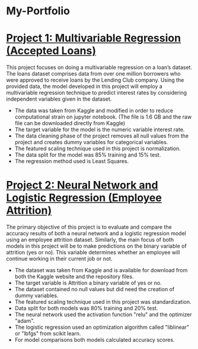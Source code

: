 # My-Portfolio

# [Project 1: Multivariable Regression (Accepted Loans)](https://github.com/jlugo3059/Multivariable-Regression)

This project focuses on doing a multivariable regression on a loan’s dataset. The loans dataset comprises data from over one million borrowers who were approved to receive loans by the Lending Club company. Using the provided data, the model developed in this project will employ a multivariable regression technique to predict interest rates by considering independent variables given in the dataset.

* The data was taken from Kaggle and modified in order to reduce computational strain on jupyter notebook. (The file is 1.6 GB and the raw file can be downloaded directly from Kaggle)
* The target variable for the model is the numeric variable interest rate.
* The data cleaning phase of the project removes all null values from the project and creates dummy variables for categorical variables.
* The featured scaling technique used in this project is normalization.
* The data split for the model was 85% training and 15% test.
* The regression method used is Least Squares.


# [Project 2: Neural Network and Logistic Regression (Employee Attrition)](https://github.com/jlugo3059/Employee-Attrition)

The primary objective of this project is to evaluate and compare the accuracy results of both a neural network and a logistic regression model using an employee attrition dataset. Similarly, the main focus of both models in this project will be to make predictions on the binary variable of attrition (yes or no). This variable determines whether an employee will continue working in their current job or not. 

* The dataset was taken from Kaggle and is available for download from both the Kaggle website and the repository files.
* The target variable is Attrition a binary variable of yes or no.
* The dataset contained no null values but did need the creation of dummy variables.
* The featured scaling technique used in this project was standardization.
* Data split for both models was 80% training and 20% test.
* The neural network used the activation function "relu" and the optimizer "adam".
* The logistic regression used an optimization algorithm called "liblinear" or "lbfgs" from scikit learn.
* For model comparisons both models calculated accuracy scores.

